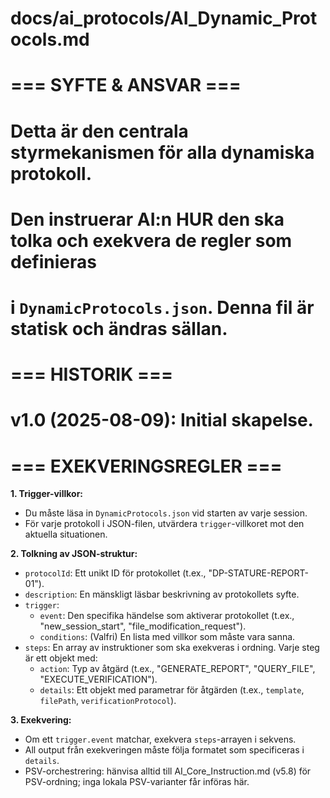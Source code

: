 # docs/ai_protocols/AI_Dynamic_Protocols.md
#
# === SYFTE & ANSVAR ===
# Detta är den centrala styrmekanismen för alla dynamiska protokoll.
# Den instruerar AI:n HUR den ska tolka och exekvera de regler som definieras
# i `DynamicProtocols.json`. Denna fil är statisk och ändras sällan.
#
# === HISTORIK ===
# v1.0 (2025-08-09): Initial skapelse.
#
# === EXEKVERINGSREGLER ===

**1. Trigger-villkor:**
   - Du måste läsa in `DynamicProtocols.json` vid starten av varje session.
   - För varje protokoll i JSON-filen, utvärdera `trigger`-villkoret mot den aktuella situationen.

**2. Tolkning av JSON-struktur:**
   - `protocolId`: Ett unikt ID för protokollet (t.ex., "DP-STATURE-REPORT-01").
   - `description`: En mänskligt läsbar beskrivning av protokollets syfte.
   - `trigger`:
     - `event`: Den specifika händelse som aktiverar protokollet (t.ex., "new_session_start", "file_modification_request").
     - `conditions`: (Valfri) En lista med villkor som måste vara sanna.
   - `steps`: En array av instruktioner som ska exekveras i ordning. Varje steg är ett objekt med:
     - `action`: Typ av åtgärd (t.ex., "GENERATE_REPORT", "QUERY_FILE", "EXECUTE_VERIFICATION").
     - `details`: Ett objekt med parametrar för åtgärden (t.ex., `template`, `filePath`, `verificationProtocol`).

**3. Exekvering:**
   - Om ett `trigger.event` matchar, exekvera `steps`-arrayen i sekvens.
   - All output från exekveringen måste följa formatet som specificeras i `details`.
   - PSV-orchestrering: hänvisa alltid till AI_Core_Instruction.md (v5.8) för PSV-ordning; inga lokala PSV-varianter får införas här.

